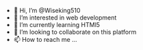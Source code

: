 - 👋 Hi, I’m @Wiseking510
- 👀 I’m interested in web development 
- 🌱 I’m currently learning HTMl5
- 💞️ I’m looking to collaborate on this platform
- 📫 How to reach me ...

<!---
Wiseking510/Wiseking510 is a ✨ special ✨ repository because its `README.md` (this file) appears on your GitHub profile.
You can click the Preview link to take a look at your changes.
--->
